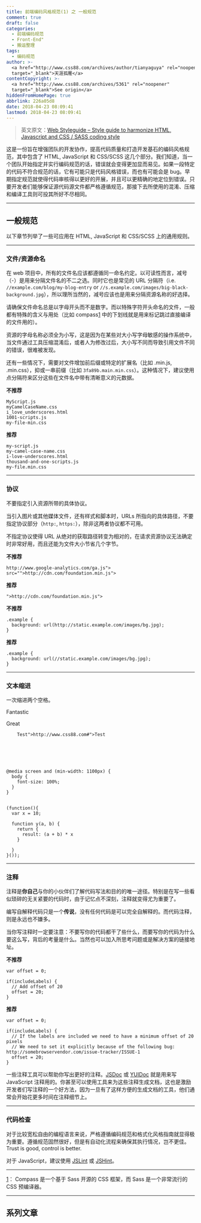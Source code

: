 ```yaml
---
title: 前端编码风格规范(1) 之 一般规范
comment: true
draft: false
categories:
  - 前端编码规范
  - Front-End"
  - 搬运整理
tags:
  - 编码规范
author: >-
  <a href="http://www.css88.com/archives/author/tianyaguya" rel="noopener"
  target="_blank">天涯孤雁</a>
contentCopyright: >-
  <a href="http://www.css88.com/archives/5361" rel="noopener"
  target="_blank">See origin</a>
hiddenFromHomePage: true
abbrlink: 226a05d8
date: 2018-04-23 08:09:41
lastmod: 2018-04-23 08:09:41
---
```


> 英文原文：[Web Styleguide – Style guide to harmonize HTML, Javascript and CSS / SASS coding style](https://github.com/gionkunz/chartist-js/blob/develop/CODINGSTYLE.md)


这是一份旨在增强团队的开发协作，提高代码质量和打造开发基石的编码风格规范，其中包含了 HTML, JavaScript 和 CSS/SCSS 这几个部分。我们知道，当一个团队开始指定并实行编码规范的话，错误就会变得更加显而易见。如果一段特定的代码不符合规范的话，它有可能只是代码风格错误，而也有可能会是 bug。早期指定规范就使得代码审核得以更好的开展，并且可以更精确的地定位到错误。只要开发者们能够保证源代码源文件都严格遵循规范，那接下去所使用的混淆、压缩和编译工具则可投其所好不尽相同。 

<!-- more -->
* * *

## 一般规范

以下章节列举了一些可应用在 HTML, JavaScript 和 CSS/SCSS 上的通用规则。

* * *

### 文件/资源命名

在 web 项目中，所有的文件名应该都遵循同一命名约定。以可读性而言，减号（-）是用来分隔文件名的不二之选。同时它也是常见的 URL 分隔符（i.e. `//example.com/blog/my-blog-entry` or `//s.example.com/images/big-black-background.jpg`），所以理所当然的，减号应该也是用来分隔资源名称的好选择。

请确保文件命名总是以字母开头而不是数字。而以特殊字符开头命名的文件，一般都有特殊的含义与用处（比如 compass[1] 中的下划线就是用来标记跳过直接编译的文件用的）。

资源的字母名称必须全为小写，这是因为在某些对大小写字母敏感的操作系统中，当文件通过工具压缩混淆后，或者人为修改过后，大小写不同而导致引用文件不同的错误，很难被发现。

还有一些情况下，需要对文件增加前后缀或特定的扩展名（比如 .min.js, .min.css），抑或一串前缀（比如 `3fa89b.main.min.css`）。这种情况下，建议使用点分隔符来区分这些在文件名中带有清晰意义的元数据。  

**不推荐**
    
    
    MyScript.js
    myCamelCaseName.css
    i_love_underscores.html
    1001-scripts.js
    my-file-min.css
    

**推荐**
    
    
    my-script.js
    my-camel-case-name.css
    i-love-underscores.html
    thousand-and-one-scripts.js
    my-file.min.css
    

* * *

### 协议

不要指定引入资源所带的具体协议。

当引入图片或其他媒体文件，还有样式和脚本时，URLs 所指向的具体路径，不要指定协议部分（`http:`, `https:`），除非这两者协议都不可用。

不指定协议使得 URL 从绝对的获取路径转变为相对的，在请求资源协议无法确定时非常好用，而且还能为文件大小节省几个字节。

**不推荐**
    
    
    http://www.google-analytics.com/ga.js"> src="">http://cdn.com/foundation.min.js">

**推荐**
    
    
    ">http://cdn.com/foundation.min.js">

**不推荐**
    
    
    .example {
      background: url(http://static.example.com/images/bg.jpg);
    }

**推荐**
    
    
    .example {
      background: url(//static.example.com/images/bg.jpg);
    }

* * *

### 文本缩进

一次缩进两个空格。
    
    
    

      
Fantastic

      
Great

      

        Test">http://www.css88.com#">Test
      

    

    
    
    @media screen and (min-width: 1100px) {
      body {
        font-size: 100%;
      }
    }
    
    
    (function(){
      var x = 10;
    
      function y(a, b) {
        return {
          result: (a + b) * x
        }
    
      }
    }());

* * *

### 注释

注释是**你自己**与你的小伙伴们了解代码写法和目的的唯一途径。特别是在写一些看似琐碎的无关紧要的代码时，由于记忆点不深刻，注释就变得尤为重要了。

编写自解释代码只是一个**传说**，没有任何代码是可以完全自解释的。而代码注释，则是永远也不嫌多。

当你写注释时一定要注意：不要写你的代码都干了些什么，而要写你的代码为什么要这么写，背后的考量是什么。当然也可以加入所思考问题或是解决方案的链接地址。

**不推荐**
    
    
    var offset = 0;
    
    if(includeLabels) {
      // Add offset of 20
      offset = 20;
    }
    

**推荐**
    
    
    var offset = 0;
    
    if(includeLabels) {
      // If the labels are included we need to have a minimum offset of 20 pixels
      // We need to set it explicitly because of the following bug: http://somebrowservendor.com/issue-tracker/ISSUE-1
      offset = 20;
    }
    

一些注释工具可以帮助你写出更好的注释。[JSDoc][1] 或 [YUIDoc][2] 就是用来写 JavaScript 注释用的。你甚至可以使用工具来为这些注释生成文档，这也是激励开发者们写注释的一个好方法，因为一旦有了这样方便的生成文档的工具，他们通常会开始花更多时间在注释细节上。

* * *

### 代码检查

对于比较宽松自由的编程语言来说，严格遵循编码规范和格式化风格指南就显得极为重要。遵循规范固然很好，但是有自动化流程来确保其执行情况，岂不更佳。Trust is good, control is better.

对于 JavaScript，建议使用 [JSLint][3] 或 [JSHint][4]。

* * *

[1]： Compass 是一个基于 Sass 开源的 CSS 框架，而 Sass 是一个非常流行的 CSS 预编译器。

* * *

## 系列文章

[1]: http://usejsdoc.org/
[2]: http://yui.github.io/yuidoc/
[3]: http://www.jslint.com/
[4]: http://www.jshint.com/